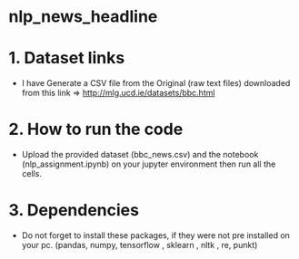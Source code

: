 # nlp_news_headline

# 1. Dataset links
- I have Generate a CSV file from the Original (raw text files) downloaded from this
link => http://mlg.ucd.ie/datasets/bbc.html

# 2. How to run the code
- Upload the provided dataset (bbc_news.csv) and the notebook (nlp_assignment.ipynb) on your jupyter environment then run all the cells.

# 3. Dependencies
- Do not forget to install these packages, if they were not pre installed on your pc.
  (pandas, numpy, tensorflow , sklearn , nltk , re, punkt)


